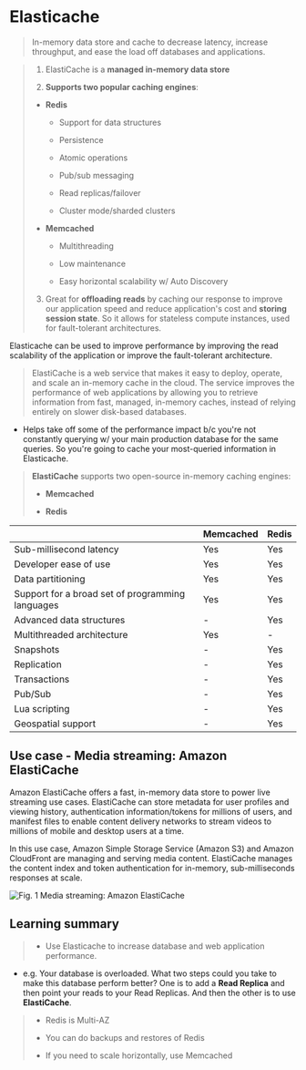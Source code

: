 # Elasticache

> In-memory data store and cache to decrease latency, increase throughput, and ease the load off databases and applications.

> 1. ElastiCache is a **managed in-memory data store**
>
> 2. **Supports two popular caching engines**:
>
>   * **Redis**
>
>     * Support for data structures
>
>     * Persistence
>
>     * Atomic operations
>
>     * Pub/sub messaging
>
>     * Read replicas/failover
>
>     * Cluster mode/sharded clusters
>
>   * **Memcached**
>
>     * Multithreading
>
>     * Low maintenance
>
>     * Easy horizontal scalability w/ Auto Discovery
>
> 3. Great for **offloading reads** by caching our response to improve our application speed and reduce application's cost and **storing session state**. So it allows for stateless compute instances, used for fault-tolerant architectures.

Elasticache can be used to improve performance by improving the read scalability of the application or improve the fault-tolerant architecture.

> ElastiCache is a web service that makes it easy to deploy, operate, and scale an in-memory cache in the cloud. The service improves the performance of web applications by allowing you to retrieve information from fast, managed, in-memory caches, instead of relying entirely on slower disk-based databases.

* Helps take off some of the performance impact b/c you're not constantly querying w/ your main production database for the same queries. So you're going to cache your most-queried information in Elasticache.

> **ElastiCache** supports two open-source in-memory caching engines:
>
> * **Memcached**
>
> * **Redis**

|                                                  | **Memcached** | **Redis** |
|--------------------------------------------------|---------------|-----------|
| Sub-millisecond latency                          | Yes           | Yes       |
| Developer ease of use                            | Yes           | Yes       |
| Data partitioning                                | Yes           | Yes       |
| Support for a broad set of programming languages | Yes           | Yes       |
| Advanced data structures                         | -             | Yes       |
| Multithreaded architecture                       | Yes           | -         |
| Snapshots                                        | -             | Yes       |
| Replication                                      | -             | Yes       |
| Transactions                                     | -             | Yes       |
| Pub/Sub                                          | -             | Yes       |
| Lua scripting                                    | -             | Yes       |
| Geospatial support                               | -             | Yes       |

## Use case - Media streaming: Amazon ElastiCache

Amazon ElastiCache offers a fast, in-memory data store to power live streaming use cases. ElastiCache can store metadata for user profiles and viewing history, authentication information/tokens for millions of users, and manifest files to enable content delivery networks to stream videos to millions of mobile and desktop users at a time.

In this use case, Amazon Simple Storage Service (Amazon S3) and Amazon CloudFront are managing and serving media content. ElastiCache manages the content index and token authentication for in-memory, sub-milliseconds responses at scale.

![Fig. 1 Media streaming: Amazon ElastiCache](../../../../img/SAA-CO2/databases/elasticache/diag01.png)

## Learning summary

> * Use Elasticache to increase database and web application performance.

* e.g. Your database is overloaded. What two steps could you take to make this database perform better? One is to add a **Read Replica** and then point your reads to your Read Replicas. And then the other is to use **ElastiCache**.

> * Redis is Multi-AZ
>
> * You can do backups and restores of Redis
>
> * If you need to scale horizontally, use Memcached
